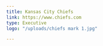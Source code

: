 ```yaml
---
title: Kansas City Chiefs
link: https://www.chiefs.com
type: Executive
logo: "/uploads/chiefs mark 1.jpg"

---
```

